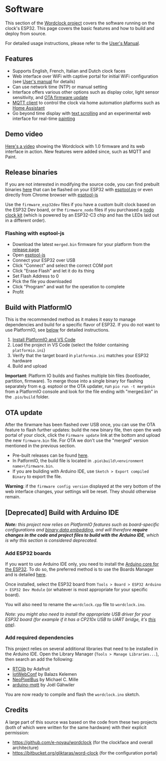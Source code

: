 # Software

This section of the [Wordclock project](../README.md) covers the software running on the clock's ESP32. This page covers the basic features and how to build and deploy from source.

For detailed usage instructions, please refer to the [User's Manual](UsersManual.md).

## Features

- Supports English, French, Italian and Dutch clock faces
- Web interface over WiFi with captive portal for initial WiFi configuration (see [User's manual](UsersManual.md) for details)
- Can use network time (NTP) or manual setting
- Interface offers various other options such as display color, light sensor sensitivity, and [OTA firmware update](#ota-update)
- [MQTT client](UsersManual.md#mqtt-client) to control the clock via home automation platforms such as [Home Assistant](https://www.home-assistant.io/)
- Go beyond time display with [text scrolling](UsersManual.md#text-scroller) and an experimental web interface for real-time [painting](UsersManual.md#paint)


## Demo video

[Here's a video](https://youtu.be/WF_X5soabm0) showing the Wordclock with 1.0 firmware and its web interface in action. New features were added since, such as MQTT and Paint.

## Release binaries

If you are not interested in modifying the source code, you can find prebuilt binaries [here](https://github.com/t0mg/wordclock/releases) that can be flashed on your ESP32 with [esptool.py](https://docs.espressif.com/projects/esptool/en/latest/esp32/esptool/flashing-firmware.html) or even directly from Chrome browser with [esptool-js](https://espressif.github.io/esptool-js/)

Use the `firmware_esp32dev` files if you have a custom built clock based on the ESP32 Dev board, or the `firmware_nodo` files if you purchased a [nodo clock kit](https://www.nodo-shop.nl/en/52-wordclock) (which is powered by an ESP32-C3 chip and has the LEDs laid out in a different order).

### Flashing with esptool-js

- Download the latest `merged.bin` firmware for your platform from the [release page](https://github.com/t0mg/wordclock/releases)
- Open [esptool-js](https://espressif.github.io/esptool-js/)
- Connect your ESP32 over USB
- Click "Connect" and select the correct COM port
- Click "Erase Flash" and let it do its thing
- Set Flash Address to 0
- Pick the file you downloaded
- Click "Program" and wait for the operation to complete
- Profit

## Build with PlatformIO

This is the recommended method as it makes it easy to manage dependencies and build for a specific flavor of ESP32. If you do not want to use PlatformIO, see [below](#deprecated-build-with-arduino-ide) for detailed instructions.

1. [Install PlatformIO and VS Code](https://docs.platformio.org/en/latest/integration/ide/pioide.html)
2. Load the project in VS Code (select the folder containing `platformio.ini`)
3. Verify that the target board in `platformio.ini` matches your ESP32 hardware
4. Build and upload

**Important**: Platform IO builds and flashes multiple bin files (bootloader, partition, firmware). To merge those into a single binary for flashing separately from e.g. esptool or the OTA updater, run `pio run -t mergebin` from a PlatformIO console and look for the file ending with "merged.bin" in the `.pio/build` folder.

## OTA update

After the firwmare has been flashed over USB once, you can use the OTA feature to flash further updates: build the new binary file, then open the web portal of your clock, click the `Firmware update` link at the bottom and upload the new `firmware.bin` file. For OTA we don't use the "merged" version mentioned in the previous section.

- Pre-built releases can be found [here](https://github.com/t0mg/wordclock/releases).
- In PatformIO, the build file is located in `.pio\build\<environment name>\firmware.bin`.
- If you are building with Arduino IDE, use `Sketch > Export compiled Binary` to export the file.

__Warning__: if the `firmware config version` displayed at the very bottom of the web interface changes, your settings will be reset. They should otherwise remain.

## [Deprecated] Build with Arduino IDE

_**Note:** this project now relies on PlatformIO features such as board-specific configurations and [binary data embedding](https://docs.platformio.org/en/latest/platforms/espressif32.html#embedding-binary-data), and will therefore **require changes in the code and project files to build with the Arduino IDE**, which is why this section is considered deprecated._

### Add ESP32 boards

If you want to use Arduino IDE only, you need to install the [Arduino core for the ESP32](https://github.com/espressif/arduino-esp32). To do so, the preferred method is to use the Boards Manager and is detailed [here](https://github.com/espressif/arduino-esp32/blob/master/docs/arduino-ide/boards_manager.md).

Once installed, select the ESP32 board from `Tools > Board > ESP32 Arduino > ESP32 Dev Module` (or whatever is most appropriate for your specific board).

You will also need to rename the `wordclock.cpp` file to `wordclock.ino`.

_Note: you might also need to install the appropriate USB driver for your ESP32 board (for example if it has a CP210x USB to UART bridge, it's [this one](https://www.silabs.com/developers/usb-to-uart-bridge-vcp-drivers))._

### Add required dependencies

This project relies on several additional libraries that need to be installed in the Arduino IDE. Open the Library Manager (`Tools > Manage Libraries...`), then search an add the following:

- [RTClib](https://github.com/adafruit/RTClib) by Adafruit
- [IotWebConf](https://github.com/prampec/IotWebConf) by Balazs Kelemen
- [NeoPixelBus](https://github.com/Makuna/NeoPixelBus) by Michael C. Mille
- [arduino-mqtt](https://github.com/256dpi/arduino-mqtt) by Joël Gähwiler

You are now ready to compile and flash the `wordclock.ino` sketch.

## Credits

A large part of this source was based on the code from these two projects (both of which were written for the same hardware) with their explicit permission:
- https://github.com/e-noyau/wordclock (for the clockface and overall architecture)
- https://bitbucket.org/gliktaras/word-clock (for the configuration portal)
